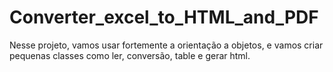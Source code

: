 # Converter_excel_to_HTML_and_PDF
Nesse projeto, vamos usar fortemente a orientação a objetos, e vamos criar pequenas classes
como ler, conversão, table e gerar html.
 
